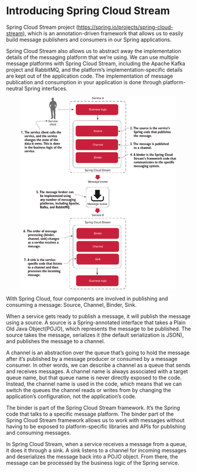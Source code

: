 # Introducing Spring Cloud Stream

Spring Cloud Stream project (https://spring.io/projects/spring-cloud-stream), which is an annotation-driven framework that allows us to easily build message publishers and consumers in our Spring applications.

Spring Cloud Stream also allows us to abstract away the implementation details of the messaging platform that we’re using. We can use multiple message platforms with Spring Cloud Stream, including the Apache Kafka project and RabbitMQ, and the platform’s implementation-specific details are kept out of the application code. The implementation of message publication and consumption in your application is done through platform-neutral Spring interfaces.

<figure><img src="../../../.gitbook/assets/image (1).png" alt=""><figcaption></figcaption></figure>

With Spring Cloud, four components are involved in publishing and consuming a message: Source, Channel, Binder, Sink.

When a service gets ready to publish a message, it will publish the message using a source. A source is a Spring-annotated interface that takes a Plain Old Java Object(POJO), which represents the message to be published. The source takes the message, serializes it (the default serialization is JSON), and publishes the message to a channel.

A channel is an abstraction over the queue that’s going to hold the message after it’s published by a message producer or consumed by a message consumer. In other words, we can describe a channel as a queue that sends and receives messages. A channel name is always associated with a target queue name, but that queue name is never directly exposed to the code. Instead, the channel name is used in the code, which means that we can switch the queues the channel reads or writes from by changing the application’s configuration, not the application’s code.

The binder is part of the Spring Cloud Stream framework. It’s the Spring code that talks to a specific message platform. The binder part of the Spring Cloud Stream framework allows us to work with messages without having to be exposed to platform-specific libraries and APIs for publishing and consuming messages.

In Spring Cloud Stream, when a service receives a message from a queue, it does it through a sink. A sink listens to a channel for incoming messages and deserializes the message back into a POJO object. From there, the message can be processed by the business logic of the Spring service.

